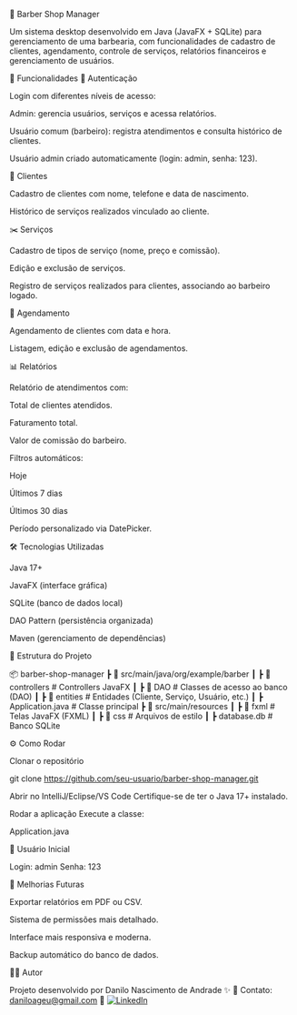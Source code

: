 💈 Barber Shop Manager

Um sistema desktop desenvolvido em Java (JavaFX + SQLite) para gerenciamento de uma barbearia, com funcionalidades de cadastro de clientes, agendamento, controle de serviços, relatórios financeiros e gerenciamento de usuários.

🚀 Funcionalidades
🔐 Autenticação

Login com diferentes níveis de acesso:

Admin: gerencia usuários, serviços e acessa relatórios.

Usuário comum (barbeiro): registra atendimentos e consulta histórico de clientes.

Usuário admin criado automaticamente (login: admin, senha: 123).

👤 Clientes

Cadastro de clientes com nome, telefone e data de nascimento.

Histórico de serviços realizados vinculado ao cliente.


✂️ Serviços

Cadastro de tipos de serviço (nome, preço e comissão).

Edição e exclusão de serviços.

Registro de serviços realizados para clientes, associando ao barbeiro logado.


📅 Agendamento

Agendamento de clientes com data e hora.

Listagem, edição e exclusão de agendamentos.


📊 Relatórios

Relatório de atendimentos com:

Total de clientes atendidos.

Faturamento total.

Valor de comissão do barbeiro.

Filtros automáticos:

Hoje

Últimos 7 dias

Últimos 30 dias

Período personalizado via DatePicker.


🛠️ Tecnologias Utilizadas

Java 17+

JavaFX (interface gráfica)

SQLite (banco de dados local)

DAO Pattern (persistência organizada)

Maven (gerenciamento de dependências)


📂 Estrutura do Projeto

📦 barber-shop-manager
 ┣ 📂 src/main/java/org/example/barber
 ┃ ┣ 📂 controllers      # Controllers JavaFX
 ┃ ┣ 📂 DAO              # Classes de acesso ao banco (DAO)
 ┃ ┣ 📂 entities         # Entidades (Cliente, Serviço, Usuário, etc.)
 ┃ ┣ Application.java    # Classe principal
 ┣ 📂 src/main/resources
 ┃ ┣ 📂 fxml             # Telas JavaFX (FXML)
 ┃ ┣ 📂 css              # Arquivos de estilo
 ┃ ┣ database.db         # Banco SQLite


⚙️ Como Rodar

Clonar o repositório

git clone https://github.com/seu-usuario/barber-shop-manager.git

Abrir no IntelliJ/Eclipse/VS Code
Certifique-se de ter o Java 17+ instalado.

Rodar a aplicação
Execute a classe:

Application.java


🔑 Usuário Inicial

Login: admin
Senha: 123

📌 Melhorias Futuras

Exportar relatórios em PDF ou CSV.

Sistema de permissões mais detalhado.

Interface mais responsiva e moderna.

Backup automático do banco de dados.

🧑‍💻 Autor

Projeto desenvolvido por Danilo Nascimento de Andrade ✨
📧 Contato: daniloageu@gmail.com
🔗 [![LinkedIn](https://img.shields.io/badge/LinkedIn-0077B5?style=for-the-badge&logo=linkedin&logoColor=white)](https://www.linkedin.com/in/danilo-nascimentodev)
